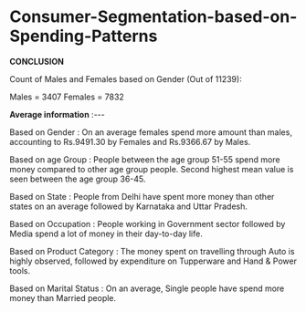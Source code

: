 # Consumer-Segmentation-based-on-Spending-Patterns


**CONCLUSION**

Count of Males and Females based on Gender (Out of 11239):

 Males = 3407
 Females = 7832

 
 
**Average information** :---

Based on Gender : On an average females spend more amount than males, accounting to Rs.9491.30 by Females and Rs.9366.67 by Males.

Based on age Group : People between the age group 51-55 spend more money compared to other age group people. Second highest mean value is seen between the age group 36-45.

Based on State : People from Delhi have spent more money than other states on an average followed by Karnataka and Uttar Pradesh.

Based on Occupation : People working in Government sector followed by Media spend a lot of money in their day-to-day life.

Based on Product Category : The money spent on travelling through Auto is highly observed, followed by expenditure on Tupperware and Hand & Power tools.

Based on Marital Status : On an average, Single people have spend more money than Married people.

